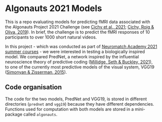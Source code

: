 # Algonauts 2021 Models
This is a repo evaluating models for predicting fMRI data associated with the 
Algonauts Project 2021 Challenge (see [Cichy et al., 2021](https://arxiv.org/abs/2104.13714); 
[Cichy, Roig & Oliva, 2019](https://www.nature.com/articles/s42256-019-0127-z)). 
In brief, the challenge is to predict the fMRI responses of 10 participants to
over 1000 short natural videos. 

In this project - which was conducted as part of [Neuromatch Academy 2021 summer 
courses](https://academy.neuromatch.io) - we were interested in testing a 
biologically inspired model. We compared PredNet, a network inspired by the 
influential neuroscience theory of predictive coding ([Millidge, Seth & Buckley, 
2021](https://arxiv.org/abs/2107.12979)), to one of the currently most 
predictive models of the visual system, VGG19 
([Simonyan & Zisserman, 2015](https://arxiv.org/abs/1409.1556)).

## Code organisation

The code for the two models, PredNet and VGG19, is stored in different
directories (`prednet` and `vgg19`) because they have different dependencies.
Functions used for computation with both models are stored in a mini-package 
called `algonauts`.